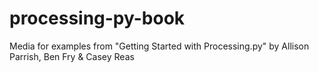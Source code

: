 # processing-py-book
Media for examples from "Getting Started with Processing.py" by Allison Parrish, Ben Fry &amp; Casey Reas
